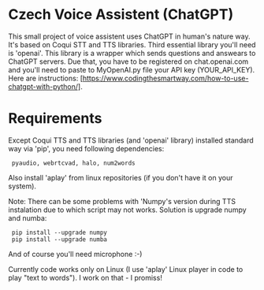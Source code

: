 # Czech Voice Assistent (ChatGPT)

This small project of voice assistent uses ChatGPT in human's nature way. It's based on Coqui STT and TTS libraries. Third essential library you'll need is 'openai'. This library is a wrapper which sends questions and answears to ChatGPT servers. Due that, you have to be registered on chat.openai.com and you'll need to paste to MyOpenAI.py file your API key (YOUR_API_KEY). Here are instructions: [https://www.codingthesmartway.com/how-to-use-chatgpt-with-python/]. 

# Requirements

Except Coqui TTS and TTS libraries (and 'openai' library) installed standard way via 'pip', you need following dependencies: 

     pyaudio, webrtcvad, halo, num2words
     
Also install 'aplay' from linux repositories (if you don't have it on your system).

Note: There can be some problems with 'Numpy's version during TTS instalation due to which script may not works. Solution is upgrade numpy and numba:

     pip install --upgrade numpy
     pip install --upgrade numba
     
And of course you'll need microphone :-)


Currently code works only on Linux (I use 'aplay' Linux player in code to play "text to words"). I work on that - I promiss!

